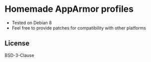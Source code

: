 # Homemade AppArmor profiles

* Tested on Debian 8
* Feel free to provide patches for compatibility with other platforms

## License

BSD-3-Clause
